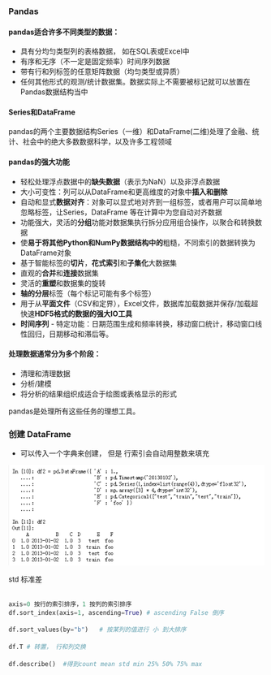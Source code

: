 



### Pandas

#### pandas适合许多不同类型的数据：

-   具有分均匀类型列的表格数据， 如在SQL表或Excel中
-   有序和无序（不一定是固定频率）时间序列数据
-   带有行和列标签的任意矩阵数据（均匀类型或异质）
-   任何其他形式的观测/统计数据集。数据实际上不需要被标记就可以放置在Pandas数据结构当中



#### Series和DataFrame

pandas的两个主要数据结构Series（一维）和DataFrame(二维)处理了金融、统计、社会中的绝大多数数据科学，以及许多工程领域



#### pandas的强大功能

*   轻松处理浮点数据中的**缺失数据**（表示为NaN）以及非浮点数据
*   大小可变性：列可以从DataFrame和更高维度的对象中**插入和删除**
*   自动和显式**数据对齐**：对象可以显式地对齐到一组标签，或者用户可以简单地忽略标签，让Series，DataFrame 等在计算中为您自动对齐数据
*   功能强大，灵活的**分组**功能对数据集执行拆分应用组合操作，以聚合和转换数据
*   使**易于将其他Python和NumPy数据结构中的**粗糙，不同索引的数据转换为DataFrame对象
*   基于智能标签的**切片**，**花式索引**和**子集化**大数据集
*   直观的**合并**和**连接**数据集
*   灵活的**重塑**和数据集的旋转
*   **轴的分层**标签（每个标记可能有多个标签）
*   用于从**平面文件**（CSV和定界），Excel文件，数据库加载数据并保存/加载超快速**HDF5格式的数据的强大IO工具**
*   **时间序列** - 特定功能：日期范围生成和频率转换，移动窗口统计，移动窗口线性回归，日期移动和滞后等。



#### 处理数据通常分为多个阶段：

-   清理和清理数据
-   分析/建模
-   将分析的结果组织成适合于绘图或表格显示的形式



pandas是处理所有这些任务的理想工具。



### 创建 DataFrame



-   可以传入一个字典来创建， 但是 行索引会自动用整数来填充

![53128331794](assets/1531283317944.png)

std 标准差



```python

axis=0 按行的索引排序，1 按列的索引排序
df.sort_index(axis=1, ascending=True) # ascending False 倒序

df.sort_values(by="b")   # 按某列的值进行 小 到大排序

df.T # 转置， 行和列交换

df.describe()  #得到count	mean std min 25% 50% 75% max	

```

